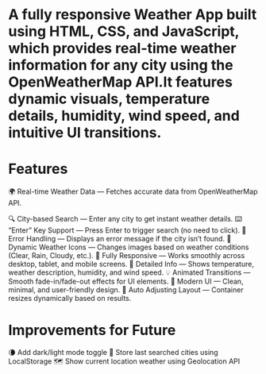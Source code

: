 # A fully responsive Weather App built using HTML, CSS, and JavaScript, which provides real-time weather information for any city using the OpenWeatherMap API.It features dynamic visuals, temperature details, humidity, wind speed, and intuitive UI transitions.

# Features
<p>🌍 Real-time Weather Data — Fetches accurate data from OpenWeatherMap API.</p>
🔍 City-based Search — Enter any city to get instant weather details.
⌨️ “Enter” Key Support — Press Enter to trigger search (no need to click).
🧠 Error Handling — Displays an error message if the city isn’t found.
🎨 Dynamic Weather Icons — Changes images based on weather conditions (Clear, Rain, Cloudy, etc.).
📱 Fully Responsive — Works smoothly across desktop, tablet, and mobile screens.
💨 Detailed Info — Shows temperature, weather description, humidity, and wind speed.
💡 Animated Transitions — Smooth fade-in/fade-out effects for UI elements.
🌈 Modern UI — Clean, minimal, and user-friendly design.
🔁 Auto Adjusting Layout — Container resizes dynamically based on results.

# Improvements for Future
🌘 Add dark/light mode toggle
💾 Store last searched cities using LocalStorage
🗺️ Show current location weather using Geolocation API
